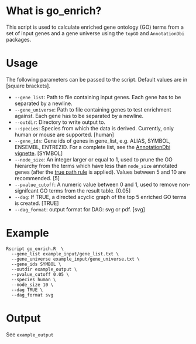 # What is go_enrich?

This script is used to calculate enriched gene ontology (GO) terms from a set of input genes and a gene universe using the `topGO` and `AnnotationDbi` packages.

# Usage

The following parameters can be passed to the script. Default values are in [square brackets].

 * `--gene_list`: Path to file containing input genes. Each gene has to be separated by a newline.
 * `--gene_universe`: Path to file containing genes to test enrichment against. Each gene has to be separated by a newline.
 * `--outdir`: Directory to write output to.
 * `--species`: Species from which the data is derived. Currently, only human or mouse are supported. [human]
 * `--gene_ids`: Gene ids of genes in gene_list, e.g. ALIAS, SYMBOL, ENSEMBL, ENTREZID. For a complete list, see the [AnnotationDbi vignette](https://bioconductor.org/packages/release/bioc/vignettes/AnnotationDbi/inst/doc/IntroToAnnotationPackages.pdf). [SYMBOL]
 * `--node_size`: An integer larger or equal to 1, used to prune the GO hierarchy from the terms which have less than `node_size` annotated genes (after the [true path rule](https://homes.di.unimi.it/~valentini/papers/vale.TPR.hier.revised.pdf) is applied). Values between 5 and 10 are recommended. [5]
 * `--pvalue_cutoff`: A numeric value between 0 and 1, used to remove non-signifcant GO terms from the result table. [0.05]
 * `--dag`: If TRUE, a directed acyclic graph of the top 5 enriched GO terms is created. [TRUE]
 * `--dag_format`: output format for DAG: svg or pdf. [svg]

# Example

```
Rscript go_enrich.R  \
  --gene_list example_input/gene_list.txt \
  --gene_universe example_input/gene_universe.txt \  
  --gene_ids SYMBOL \
  --outdir example_output \ 
  --pvalue_cutoff 0.05 \
  --species human \
  --node_size 10 \
  --dag TRUE \
  --dag_format svg
```

# Output

See `example_output`